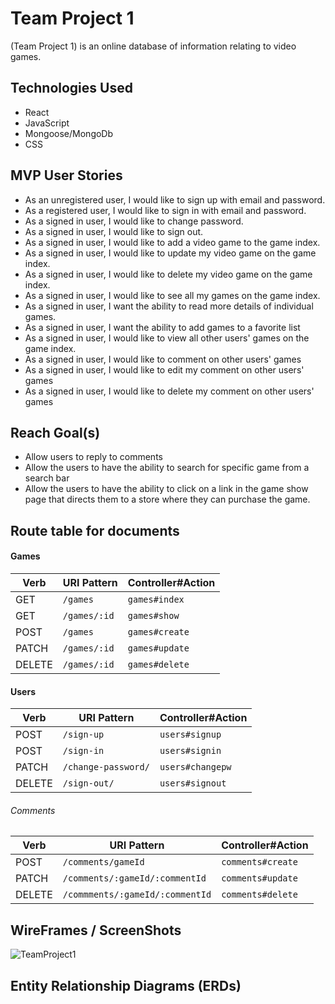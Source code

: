 # Team Project 1

(Team Project 1) is an online database of information relating to video games.

## Technologies Used

- React
- JavaScript
- Mongoose/MongoDb
- CSS

## MVP User Stories

- As an unregistered user, I would like to sign up with email and password.
- As a registered user, I would like to sign in with email and password.
- As a signed in user, I would like to change password.
- As a signed in user, I would like to sign out.
- As a signed in user, I would like to add a video game to the game index.
- As a signed in user, I would like to update my video game on the game index.
- As a signed in user, I would like to delete my video game on the game index.
- As a signed in user, I would like to see all my games on the game index.
- As a signed in user, I want the ability to read more details of individual games.
- As a signed in user, I want the ability to add games to a favorite list
- As a signed in user, I would like to view all other users' games on the game index.
- As a signed in user, I would like to comment on other users' games
- As a signed in user, I would like to edit my comment on other users' games
- As a signed in user, I would like to delete my comment on other users' games

## Reach Goal(s)

- Allow users to reply to comments
- Allow the users to have the ability to search for specific game from a search bar
- Allow the users to have the ability to click on a link in the game show page that directs them to a store where they can purchase the game.

## Route table for documents

#### Games
| Verb   | URI Pattern            | Controller#Action |
|--------|------------------------|-------------------|
| GET    | `/games`               | `games#index`     |
| GET    | `/games/:id`           | `games#show`      |
| POST   | `/games`               | `games#create`    |
| PATCH  | `/games/:id`           | `games#update`    |
| DELETE | `/games/:id`           | `games#delete`    |

#### Users
| Verb   | URI Pattern            | Controller#Action |
|--------|------------------------|-------------------|
| POST   | `/sign-up`             | `users#signup`    |
| POST   | `/sign-in`             | `users#signin`    |
| PATCH  | `/change-password/`    | `users#changepw`  |
| DELETE | `/sign-out/`           | `users#signout`   |

###### Comments
| Verb   | URI Pattern                    | Controller#Action |
|--------|--------------------------------|-------------------|
| POST   | `/comments/gameId`             | `comments#create` |
| PATCH  | `/comments/:gameId/:commentId` | `comments#update` |
| DELETE | `/commments/:gameId/:commentId`| `comments#delete` |

## WireFrames / ScreenShots

![TeamProject1](https://user-images.githubusercontent.com/112126759/218285135-e84952b9-af2e-4a83-8953-be54a130adb4.png)

## Entity Relationship Diagrams (ERDs)

